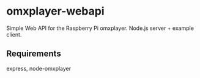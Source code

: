 # omxplayer-webapi
Simple Web API for the Raspberry Pi omxplayer. Node.js server + example client.

## Requirements
express, node-omxplayer
